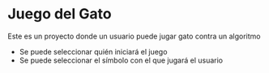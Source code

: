 # Juego del Gato

Este es un proyecto donde un usuario puede jugar gato contra un algoritmo

- Se puede seleccionar quién iniciará el juego
- Se puede seleccionar el símbolo con el que jugará el usuario
